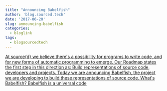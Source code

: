 ```yaml
---
title: "Announcing Babelfish"
author: 'blog.sourced.tech'
date: '2017-06-20'
slug: announcing-babelfish
categories:
  - bloglink
tags:
  - blogsourcedtech
---
```


[At source{d} we believe there's a possibility for programs to write code, and for new forms of automatic programming to emerge. Our Roadmap states the first step in this direction as: Build representations of source code, developers and projects. Today we are announcing Babelfish, the project we are developing to build these representations of source code. What's Babelfish? Babelfish is a universal code<i class="fas fa-external-link-alt"></i>](https://blog.sourced.tech//blog.sourced.tech/post/announcing_babelfish/)

